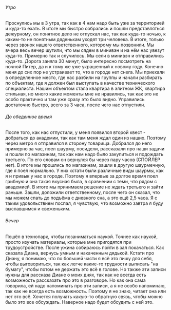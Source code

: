 ###### Утро
Проснулись мы в 3 утра, так как в 4 нам надо быть уже за территорией и куда-то ехать. В итоге мы быстро собрались и пошли представляться дежурному, он понятное дело не отпускал нас, так как куда-то ночью, к каким-то не понятным дяденькам уходят три человека. В итоге, только через звонок нашего ответственного, которому мы позвонили.
Мы вчера весь вечер шутили, что мы сядем в минивэн и на нём нас увезут куда-то. Примерно так и случилось. Мы сели в минивэн и отправились куда-то. Дорога заняла 30 минут, было интересно посмотреть на ночной Питер, да и к тому же уже украшенный к новому году. Конечно меня до сих пор не устраивает то, что в городе нет снега.
Мы приехали в определенное место, где нас разбили на группы и начали разбирать по объектам, где я должен был выступать в качестве технического специалиста. 
Нашим объектом стала квартира в элитном ЖК, квартира стильная, но много какие моменты мне не нравились, так как это не особо практично и там уже сразу это было видно. Управились достаточно быстро, всего за 3 часа, после чего нас отпустили.
###### До обеденное время
После того, как нас отпустили, у меня появился второй квест - добраться до академии, так как там меня ждал один из наших. Поэтому через метро я отправился в сторону товарища. Добрался до него примерно за час, поел шаурму, посидели, рассказали про наши задачи и пошли по магазинам, так как нам надо было закупиться и подождать третьего. По его словам он вернулся бы через пару часов (СПОЙЛЕР нет). В итоге мы прошлись по магазинам, зашли в другую шаурмечную, где я поел нормально. У них кстати были различные виды шаурмы, как я и привык у нас в городе. Поэтому я впервые за долгое время поел грибную и она такая вкусная была, в сравнении с теми, что рядом с академией. В итоге мы принимаем решение не ждать третьего и зайти раньше. 
Зашли, доложили ответственному, после чего он сказал, что мы можем спать до подъёма с дневного сна, а это ещё 2,5 часа. Я с таким удовольствием поспал, я чувствую, что возможно завтра я буду выспавшимся и свеженьким. 
###### Вечер
Пошёл в технопарк, чтобы позаниматься наукой. Точнее как наукой, просто изучать материалы, которые мне пригодятся при трудоустройстве. После ужина собираюсь пойти в зал покачаться. Как сказала Диана, вернусь умным и накаченным дядькой. 
Кстати про Диану, я понимаю, что по большей части я всё это пишу для себя, чтобы выговориться, так как легче какие-то трудности выписать "на бумагу", чтобы потом не держать это всё в голове. Но также эти записи нужны для рассказа Диане о моих днях, так как не всегда есть возможность рассказать про это в разговоре. Но как она сама говорила, ей надо напоминать про эти записи, а я не особо напоминаю, так как не всегда есть возможность. Поэтому я не знаю, читает она или нет это всё. Хочется получать какую-то обратную связь, чтобы можно было это все обсуждать. 
Наверное надо будет обсудить с ней это.